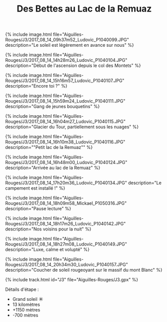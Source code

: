﻿---
title: "Des Bettes au Lac de la Remuaz"
permalink: /Aiguilles-Rouges/J3/
sidebar:
  nav: "aiguilles_rouges"
enable_tracks: true
---

{% include image.html file="Aiguilles-Rouges/J3/2017_08_14_09h37m52_Ludovic_P1040099.JPG" description="Le soleil est légèrement en avance sur nous" %}

{% include image.html file="Aiguilles-Rouges/J3/2017_08_14_14h28m26_Ludovic_P1040104.JPG" description="Début de l'ascension depuis le col des Montets" %}

{% include image.html file="Aiguilles-Rouges/J3/2017_08_14_15h16m57_Ludovic_P1040107.JPG" description="Encore toi ?" %}

{% include image.html file="Aiguilles-Rouges/J3/2017_08_14_15h59m24_Ludovic_P1040111.JPG" description="Gang de jeunes bouquetins" %}

{% include image.html file="Aiguilles-Rouges/J3/2017_08_14_16h04m27_Ludovic_P1040115.JPG" description="Glacier du Tour, partiellement sous les nuages" %}

{% include image.html file="Aiguilles-Rouges/J3/2017_08_14_16h10m38_Ludovic_P1040116.JPG" description="&quot;Petit lac de la Remuaz&quot;" %}

{% include image.html file="Aiguilles-Rouges/J3/2017_08_14_16h48m00_Ludovic_P1040124.JPG" description="Arrivée au lac de la Remuaz" %}

{% include image.html file="Aiguilles-Rouges/J3/2017_08_14_17h20m36_Ludovic_P1040134.JPG" description="Le campement est installé !" %}

{% include image.html file="Aiguilles-Rouges/J3/2017_08_14_18h09m58_Mickael_P1050316.JPG" description="Pause lecture" %}

{% include image.html file="Aiguilles-Rouges/J3/2017_08_14_18h17m26_Ludovic_P1040142.JPG" description="Nos voisins pour la nuit" %}

{% include image.html file="Aiguilles-Rouges/J3/2017_08_14_18h27m08_Ludovic_P1040149.JPG" description="Luxe, calme et volupté" %}

{% include image.html file="Aiguilles-Rouges/J3/2017_08_14_20h34m30_Ludovic_P1040157.JPG" description="Coucher de soleil rougeoyant sur le massif du mont Blanc" %}

{% include track.html id="J3" file="Aiguilles-Rouges/J3.gpx" %}

Détails d'étape :
* Grand soleil :sunny:
* 13 kilomètres
* +1150 mètres
* -700 mètres
